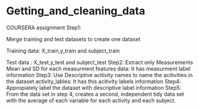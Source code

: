 # Getting_and_cleaning_data
COURSERA assignment
Step1:

Merge training and test datasets to create one dataset

Training data: X_train,y_train and subject_train

Test data    : X_test,y_test   and subject_test
Step2:
Extract only Measurements Mean and SD for each measurment
features data: It has measurment label information
Step3:
Use Descriptive acitivity names to name the acitivities in the dataset
activity_lables: It has this acitivity labels information
Step4:
Appropiately label the dataset with descriptive label information
Step5:
From the data set in step 4, creates a second, independent tidy data set with the average of each variable for each activity and each subject.
